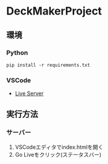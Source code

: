 # DeckMakerProject

## 環境

### Python

```
pip install -r requirements.txt
```

### VSCode

- [Live Server](https://marketplace.visualstudio.com/items?itemName=ritwickdey.LiveServer)

## 実行方法

### サーバー

1. VSCodeエディタでindex.htmlを開く
2. Go Liveをクリック(ステータスバー)
